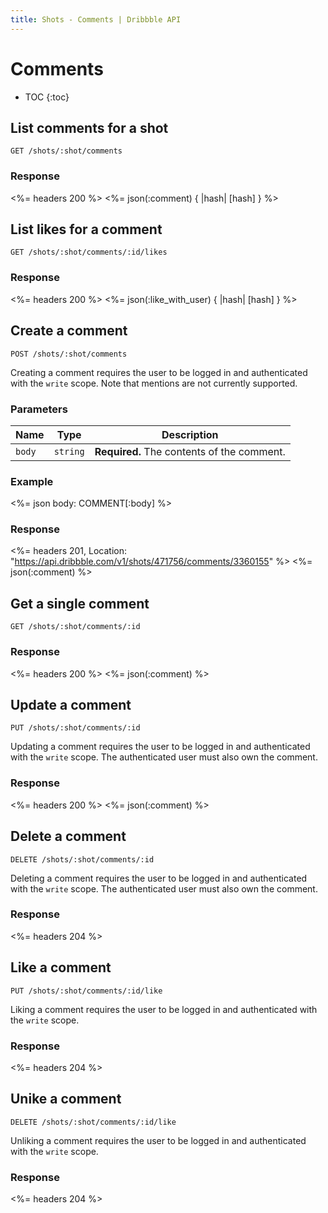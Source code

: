 ```yaml
---
title: Shots - Comments | Dribbble API
---
```


# Comments

* TOC
{:toc}

## List comments for a shot

    GET /shots/:shot/comments

### Response

<%= headers 200 %>
<%= json(:comment) { |hash| [hash] } %>

## List likes for a comment

    GET /shots/:shot/comments/:id/likes

### Response

<%= headers 200 %>
<%= json(:like_with_user) { |hash| [hash] } %>

## Create a comment

    POST /shots/:shot/comments

Creating a comment requires the user to be logged in and authenticated with the
`write` scope. Note that mentions are not currently supported.

### Parameters

| Name | Type | Description |
|------|------|-------------|
| `body` | `string` | **Required.** The contents of the comment. |

### Example

<%= json body: COMMENT[:body] %>

### Response

<%= headers 201, Location: "https://api.dribbble.com/v1/shots/471756/comments/3360155" %>
<%= json(:comment) %>

## Get a single comment

    GET /shots/:shot/comments/:id

### Response

<%= headers 200 %>
<%= json(:comment) %>

## Update a comment

    PUT /shots/:shot/comments/:id

Updating a comment requires the user to be logged in and authenticated with the
`write` scope. The authenticated user must also own the comment.

### Response

<%= headers 200 %>
<%= json(:comment) %>

## Delete a comment

    DELETE /shots/:shot/comments/:id

Deleting a comment requires the user to be logged in and authenticated with the
`write` scope. The authenticated user must also own the comment.

### Response

<%= headers 204 %>

## Like a comment

    PUT /shots/:shot/comments/:id/like

Liking a comment requires the user to be logged in and authenticated with the
`write` scope.

### Response

<%= headers 204 %>

## Unike a comment

    DELETE /shots/:shot/comments/:id/like

Unliking a comment requires the user to be logged in and authenticated with the
`write` scope.

### Response

<%= headers 204 %>

